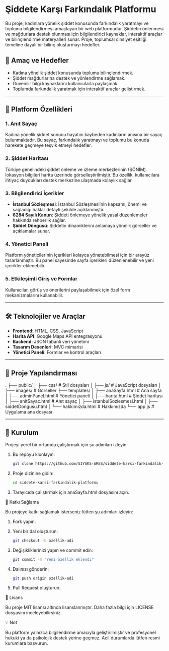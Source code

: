 # Şiddete Karşı Farkındalık Platformu

Bu proje, kadınlara yönelik şiddet konusunda farkındalık yaratmayı ve toplumu bilgilendirmeyi amaçlayan bir web platformudur. Şiddetin önlenmesi ve mağdurlara destek olunması için bilgilendirici kaynaklar, interaktif araçlar ve bilinçlendirme materyalleri sunar. Proje, toplumsal cinsiyet eşitliği temeline dayalı bir bilinç oluşturmayı hedefler.

## 📌 Amaç ve Hedefler

- Kadına yönelik şiddet konusunda toplumu bilinçlendirmek.
- Şiddet mağdurlarına destek ve yönlendirme sağlamak.
- Güvenilir bilgi kaynaklarını kullanıcılarla paylaşmak.
- Toplumda farkındalık yaratmak için interaktif araçlar geliştirmek.

---

## 🚀 Platform Özellikleri

### 1. **Anıt Sayaç**

Kadına yönelik şiddet sonucu hayatını kaybeden kadınların anısına bir sayaç bulunmaktadır. Bu sayaç, farkındalık yaratmayı ve toplumu bu konuda harekete geçmeye teşvik etmeyi hedefler.

### 2. **Şiddet Haritası**

Türkiye genelindeki şiddet önleme ve izleme merkezlerinin (ŞÖNİM) lokasyon bilgileri harita üzerinde görselleştirilmiştir. Bu özellik, kullanıcılara ihtiyaç duydukları destek merkezine ulaşmada kolaylık sağlar.

### 3. **Bilgilendirici İçerikler**

- **İstanbul Sözleşmesi**: İstanbul Sözleşmesi’nin kapsamı, önemi ve sağladığı haklar detaylı şekilde açıklanmıştır.
- **6284 Sayılı Kanun**: Şiddeti önlemeye yönelik yasal düzenlemeler hakkında rehberlik sağlar.
- **Şiddet Döngüsü**: Şiddetin dinamiklerini anlamaya yönelik görseller ve açıklamalar sunar.

### 4. **Yönetici Paneli**

Platform yöneticilerinin içerikleri kolayca yönetebilmesi için bir arayüz tasarlanmıştır. Bu panel sayesinde sayfa içerikleri düzenlenebilir ve yeni içerikler eklenebilir.

### 5. **Etkileşimli Giriş ve Formlar**

Kullanıcılar, görüş ve önerilerini paylaşabilmek için özel form mekanizmalarını kullanabilir.

---

## 🛠️ Teknolojiler ve Araçlar

- **Frontend**: HTML, CSS, JavaScript
- **Harita API**: Google Maps API entegrasyonu
- **Backend**: JSON tabanlı veri yönetimi
- **Tasarım Desenleri**: MVC mimarisi
- **Yönetici Paneli**: Formlar ve kontrol araçları

---

## 📂 Proje Yapılandırması

.
├── public/
│   ├── css/                 # Stil dosyaları
│   ├── js/                  # JavaScript dosyaları
│   ├── images/              # Görseller
├── templates/
│   ├── anaSayfa.html        # Ana sayfa
│   ├── adminPanel.html      # Yönetici paneli
│   ├── harita.html          # Şiddet haritası
│   ├── anitSayac.html       # Anıt sayaç
│   ├── istanbulSozlesmesi.html
│   ├── siddetDongusu.html
│   └── hakkimizda.html      # Hakkımızda
└── app.js                   # Uygulama ana dosyası

---

## 🔗 Kurulum

Projeyi yerel bir ortamda çalıştırmak için şu adımları izleyin:

1. Bu repoyu klonlayın:

   ```bash
   git clone https://github.com/SIYAKS-ARES/siddete-karsi-farkindalik-platformu.git

2. Proje dizinine gidin:

   ```bash
   cd siddete-karsi-farkindalik-platformu

3. Tarayıcıda çalıştırmak için anaSayfa.html dosyasını açın.

🌟 Katkı Sağlama

Bu projeye katkı sağlamak isterseniz lütfen şu adımları izleyin:

1. Fork yapın.

2. Yeni bir dal oluşturun:

   ```bash
   git checkout -b ozellik-adi

3. Değişikliklerinizi yapın ve commit edin:

   ```bash
   git commit -m "Yeni özellik eklendi"

4. Dalınızı gönderin:

   ```bash
   git push origin ozellik-adi

5. Pull Request oluşturun.

📜 Lisans

Bu proje MIT lisansı altında lisanslanmıştır. Daha fazla bilgi için LICENSE dosyasını inceleyebilirsiniz.

💡 Not

Bu platform yalnızca bilgilendirme amacıyla geliştirilmiştir ve profesyonel hukuki ya da psikolojik destek yerine geçmez. Acil durumlarda lütfen resmi kurumlara başvurun.
